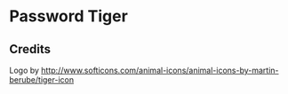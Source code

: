 # Password Tiger

## Credits

Logo by http://www.softicons.com/animal-icons/animal-icons-by-martin-berube/tiger-icon
